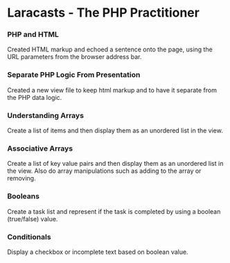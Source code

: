 # Laracasts - The PHP Practitioner

### PHP and HTML
Created HTML markup and echoed a sentence onto the page, using the URL parameters from the browser address bar.

### Separate PHP Logic From Presentation
Created a new view file to keep html markup and to have it separate from the PHP data logic.

### Understanding Arrays
Create a list of items and then display them as an unordered list in the view.

### Associative Arrays
Create a list of key value pairs and then display them as an unordered list in the view. Also do array manipulations such as adding to the array or removing.

### Booleans
Create a task list and represent if the task is completed by using a boolean (true/false) value.

### Conditionals
Display a checkbox or incomplete text based on boolean value.